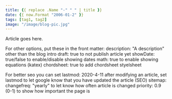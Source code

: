 ```yaml
---
title: {{ replace .Name "-" " " | title }}
date: {{ now.Format "2006-01-2" }}
tags: [tag1, tag2]
image: "/image/blog-pic.jpg"
---
```


Article goes here.

For other options, put these in the front matter:
description:            "A description" other than the blog intro
draft: true             to not publish article yet
showDate: true/false    to enable/disable showing dates
math: true              to enable showing equations (katex)
chordsheet: true        to add chordsheet styelsheet

For better seo you can set
lastmod: 2020-4-11      after modifying an article, set lastmod to let google know
that you have updated the article (SEO)
sitemap:
changefreq: "yearly"  to let know how often article is changed
priority: 0.9         (0-1) to show how important the page is